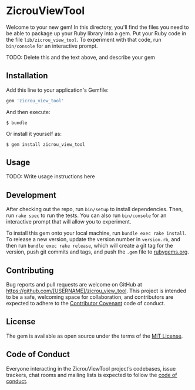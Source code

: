 # ZicrouViewTool

Welcome to your new gem! In this directory, you'll find the files you need to be able to package up your Ruby library into a gem. Put your Ruby code in the file `lib/zicrou_view_tool`. To experiment with that code, run `bin/console` for an interactive prompt.

TODO: Delete this and the text above, and describe your gem

## Installation

Add this line to your application's Gemfile:

```ruby
gem 'zicrou_view_tool'
```

And then execute:

    $ bundle

Or install it yourself as:

    $ gem install zicrou_view_tool

## Usage

TODO: Write usage instructions here

## Development

After checking out the repo, run `bin/setup` to install dependencies. Then, run `rake spec` to run the tests. You can also run `bin/console` for an interactive prompt that will allow you to experiment.

To install this gem onto your local machine, run `bundle exec rake install`. To release a new version, update the version number in `version.rb`, and then run `bundle exec rake release`, which will create a git tag for the version, push git commits and tags, and push the `.gem` file to [rubygems.org](https://rubygems.org).

## Contributing

Bug reports and pull requests are welcome on GitHub at https://github.com/[USERNAME]/zicrou_view_tool. This project is intended to be a safe, welcoming space for collaboration, and contributors are expected to adhere to the [Contributor Covenant](http://contributor-covenant.org) code of conduct.

## License

The gem is available as open source under the terms of the [MIT License](https://opensource.org/licenses/MIT).

## Code of Conduct

Everyone interacting in the ZicrouViewTool project’s codebases, issue trackers, chat rooms and mailing lists is expected to follow the [code of conduct](https://github.com/[USERNAME]/zicrou_view_tool/blob/master/CODE_OF_CONDUCT.md).
